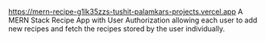 https://mern-recipe-g1lk35zzs-tushit-palamkars-projects.vercel.app
A MERN Stack Recipe App with User Authorization allowing each user to add new recipes and fetch the recipes stored by the user individually.
